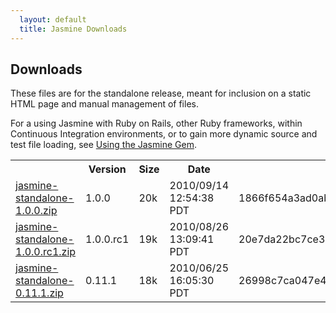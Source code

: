 ```yaml
---
  layout: default
  title: Jasmine Downloads
---
```


## Downloads

These files are for the standalone release, meant for inclusion on a static HTML page and manual management of files.

For a using Jasmine with Ruby on Rails, other Ruby frameworks, within Continuous Integration environments, or to gain
more dynamic source and test file loading, see [Using the Jasmine Gem](gem.html).

<table id="standalone-downloads">
<tr>
  <th></th>
  <th>Version</th>
  <th>Size</th>
  <th>Date</th>
  <th>SHA1</th>
</tr>
<!-- START_DOWNLOADS -->
<tr>
  <td class="link"><a href='downloads/jasmine-standalone-1.0.0.zip'>jasmine-standalone-1.0.0.zip</a></td>
  <td class="version">1.0.0</td>
  <td class="size">20k</td>
  <td class="date">2010/09/14 12:54:38 PDT</td>
  <td class="sha">1866f654a3ad0ab9109393ce31d6613c77916607</td>
</tr>
<tr class="rc">
  <td class="link"><a href='downloads/jasmine-standalone-1.0.0.rc1.zip'>jasmine-standalone-1.0.0.rc1.zip</a></td>
  <td class="version">1.0.0.rc1</td>
  <td class="size">19k</td>
  <td class="date">2010/08/26 13:09:41 PDT</td>
  <td class="sha">20e7da22bc7ce3433331a5ad44eb199f4ff34065</td>
</tr>
<tr>
  <td class="link"><a href='downloads/jasmine-standalone-0.11.1.zip'>jasmine-standalone-0.11.1.zip</a></td>
  <td class="version">0.11.1</td>
  <td class="size">18k</td>
  <td class="date">2010/06/25 16:05:30 PDT</td>
  <td class="sha">26998c7ca047e47f84c382a4efeb1dc5cb8661a6</td>
</tr>
<!-- END_DOWNLOADS -->
</table>